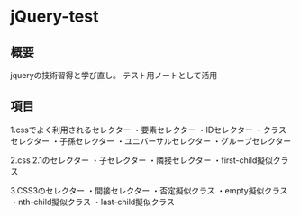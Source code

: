 # jQuery-test

## 概要
jqueryの技術習得と学び直し。
テスト用ノートとして活用

## 項目
1.cssでよく利用されるセレクター
・要素セレクター
・IDセレクター
・クラスセレクター
・子孫セレクター
・ユニバーサルセレクター
・グループセレクター

2.css 2.1のセレクター
・子セレクター
・隣接セレクター
・first-child擬似クラス

3.CSS3のセレクター
・間接セレクター
・否定擬似クラス
・empty擬似クラス
・nth-child擬似クラス
・last-child擬似クラス


